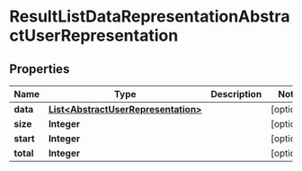 # ResultListDataRepresentationAbstractUserRepresentation

## Properties
Name | Type | Description | Notes
------------ | ------------- | ------------- | -------------
**data** | [**List&lt;AbstractUserRepresentation&gt;**](AbstractUserRepresentation.md) |  |  [optional]
**size** | **Integer** |  |  [optional]
**start** | **Integer** |  |  [optional]
**total** | **Integer** |  |  [optional]
